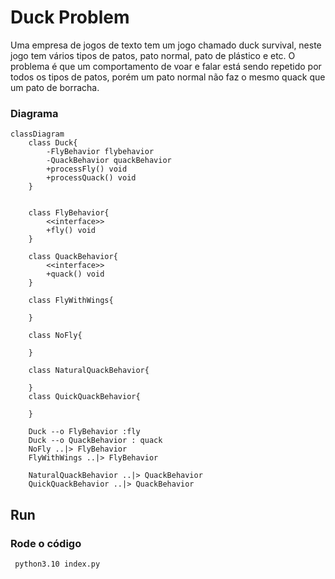 # Duck Problem

Uma empresa de jogos de texto tem um jogo chamado duck survival, neste jogo tem vários tipos de patos, pato normal, pato de plástico e etc. O problema é que um comportamento de voar e falar está sendo repetido por todos os tipos de patos, porém um pato normal não faz o mesmo quack que um pato de borracha.

### Diagrama
```mermaid
classDiagram
    class Duck{
        -FlyBehavior flybehavior
        -QuackBehavior quackBehavior
        +processFly() void
        +processQuack() void
    }


    class FlyBehavior{
        <<interface>>
        +fly() void
    }

    class QuackBehavior{
        <<interface>>
        +quack() void
    }

    class FlyWithWings{

    }

    class NoFly{

    }

    class NaturalQuackBehavior{

    }
    class QuickQuackBehavior{

    }

    Duck --o FlyBehavior :fly
    Duck --o QuackBehavior : quack
    NoFly ..|> FlyBehavior
    FlyWithWings ..|> FlyBehavior
    
    NaturalQuackBehavior ..|> QuackBehavior
    QuickQuackBehavior ..|> QuackBehavior
```
## Run

### Rode o código

` python3.10 index.py`
